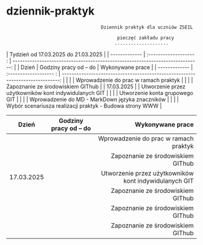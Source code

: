 # dziennik-praktyk
                                       Dziennik praktyk dla uczniów ZSEIL 

                                             pieczęć zakładu pracy
                                            ....................
                  


|                              Tydzień od 17.03.2025 do 21.03.2025                                                        |
| ------------- | :------------------- : | -----------------------------------------------------------------------------: |
| Dzień         | Godziny pracy od – do |   Wykonywane prace                                                              |
| ------------- | :------------------- : | -----------------------------------------------------------------------------: |
|               |                       |        Wprowadzenie do prac w ramach praktyk                                    |
|               |                       |        Zapoznanie ze środowiskiem GIThub                                        |
|  17.03.2025   |                       |        Utworzenie przez użytkowników kont indywidulanych GIT                    |
|               |                       |        Utworzenie konta grupowego GIT                                           |
|               |                       |        Wprowadzenie do MD -  MarkDown języka znaczników                         |
|               |                       |        Wybór scenariusza realizacji praktyk - Budowa strony WWW                 |


| Dzień        | Godziny pracy od – do                  | Wykonywane prace |
| ------------- |:-------------------:| -----:|
|     |  | Wprowadzenie do prac w ramach praktyk |
|     |        |   Zapoznanie ze środowiskiem GIThub |
| 17.03.2025 |             |    Utworzenie przez użytkowników kont indywidulanych GIT |
|     |        |   Zapoznanie ze środowiskiem GIThub |
|     |        |   Zapoznanie ze środowiskiem GIThub |
|     |        |   Zapoznanie ze środowiskiem GIThub |
